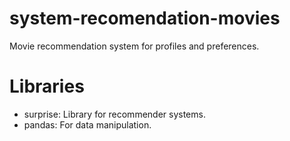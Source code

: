 # system-recomendation-movies
Movie recommendation system for profiles and preferences.



# Libraries

- surprise: Library for recommender systems.
- pandas: For data manipulation.